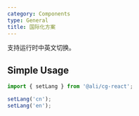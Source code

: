 ```yaml
---
category: Components
type: General
title: 国际化方案
---
```


支持运行时中英文切换。

## Simple Usage

```javascript
import { setLang } from '@ali/cg-react';

setLang('cn');
setLang('en');
```
